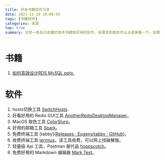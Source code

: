 ```yaml
---
title: 开发书籍软件分享
date: 2021-11-10 18:00:59
tags: [书籍软件]
categories: 资源
top: true
summary: 分享一些自己收藏的技术书籍和好用的软件，有需求的朋友可以点进来看一下。如果有想分享的书籍和软件，请在评论区联系我。
---
```


# 书籍

1. [如何高效设计RDS MySQL.pptx.](https://qiqiang.online/resources/document/%E5%A6%82%E4%BD%95%E9%AB%98%E6%95%88%E8%AE%BE%E8%AE%A1RDS%20MySQL.pptx.tar.gz)

# 软件

1. hosts切换工具 [SwitchHosts](https://www.electronjs.org/apps/switchhosts).
2. 好看好用的 Redis GUI工具 [AnotherRedisDesktopManager](https://gitee.com/qishibo/AnotherRedisDesktopManager)。
3. MacOS 取色工具 [ColorSlurp](https://apps.apple.com/cn/app/colorslurp/id1287239339?l=en&mt=12)。
4. 好用的邮箱工具 [Spark](https://sparkmailapp.com/zh)。
5. 免费终端工具 [tabby]([Releases · Eugeny/tabby · GitHub](https://github.com/Eugeny/tabby/releases))。
6. 收费终端工具 [termius](https://www.termius.com/)。该工具收费，可以网上找破解版。
7. 轻量级 Api 工具，Postman 替代品 [hoppscotch](https://hoppscotch.io/cn/)。
8. 免费好用的 Markdown 编辑器 [Mark Text](https://marktext.app/)。
